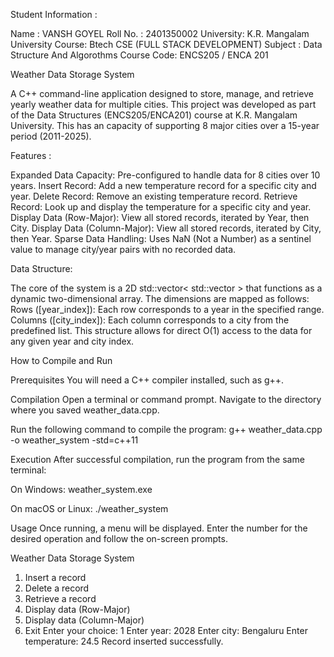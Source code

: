 Student Information :

Name : VANSH GOYEL
Roll No. : 2401350002
University: K.R. Mangalam University
Course: Btech CSE (FULL STACK DEVELOPMENT)
Subject : Data Structure And Algorothms
Course Code: ENCS205 / ENCA 201


Weather Data Storage System 


A C++ command-line application designed to store, manage, and retrieve yearly weather data for multiple cities. This project was developed as part of the Data Structures (ENCS205/ENCA201) course at K.R. Mangalam University.
This has an capacity of supporting 8 major cities over a 15-year period (2011-2025).


Features :

Expanded Data Capacity: Pre-configured to handle data for 8 cities over 10 years.
Insert Record: Add a new temperature record for a specific city and year.
Delete Record: Remove an existing temperature record.
Retrieve Record: Look up and display the temperature for a specific city and year.
Display Data (Row-Major): View all stored records, iterated by Year, then City.
Display Data (Column-Major): View all stored records, iterated by City, then Year.
Sparse Data Handling: Uses NaN (Not a Number) as a sentinel value to manage city/year pairs with no recorded data.

Data Structure:

The core of the system is a 2D std::vector< std::vector <double>> that functions as a dynamic two-dimensional array. The dimensions are mapped as follows:
Rows ([year_index]): Each row corresponds to a year in the specified range.
Columns ([city_index]): Each column corresponds to a city from the predefined list.
This structure allows for direct O(1) access to the data for any given year and city index.


How to Compile and Run

Prerequisites
You will need a C++ compiler installed, such as g++.

Compilation
Open a terminal or command prompt.
Navigate to the directory where you saved weather_data.cpp.

Run the following command to compile the program:
g++ weather_data.cpp -o weather_system -std=c++11


Execution
After successful compilation, run the program from the same terminal:

On Windows: weather_system.exe

On macOS or Linux: ./weather_system


Usage
Once running, a menu will be displayed. Enter the number for the desired operation and follow the on-screen prompts.

Weather Data Storage System
1. Insert a record
2. Delete a record
3. Retrieve a record
4. Display data (Row-Major)
5. Display data (Column-Major)
6. Exit
Enter your choice: 1
Enter year: 2028
Enter city: Bengaluru
Enter temperature: 24.5
Record inserted successfully.

